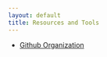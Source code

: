 ```yaml
---
layout: default
title: Resources and Tools
---
```

 * [Github Organization](https://github.com/lcs2-IIITD)
 
